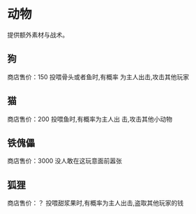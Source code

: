 # 动物

提供额外素材与战术。

## 狗
商店售价：150
投喂骨头或者鱼时,有概率 为主人出击,攻击其他玩家

## 猫
商店售价：200
投喂鱼时,有概率为主人出 击,攻击其他小动物

## 铁傀儡

商店售价：3000
没人敢在这玩意面前嚣张

## 狐狸
商店售价：？
投喂甜浆果时,有概率为主人出击,盗取其他玩家的钱
